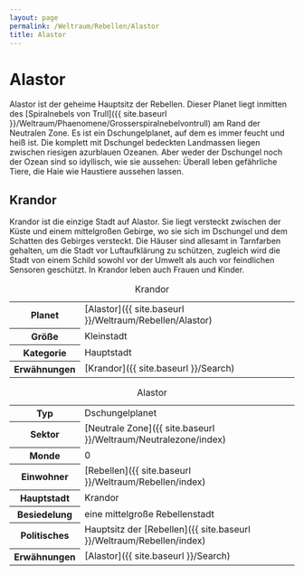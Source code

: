 ```yaml
---
layout: page
permalink: /Weltraum/Rebellen/Alastor
title: Alastor
---
```



# Alastor


Alastor ist der geheime Hauptsitz der Rebellen. Dieser Planet liegt inmitten des [Spiralnebels von Trull]({{ site.baseurl }}/Weltraum/Phaenomene/Grosserspiralnebelvontrull) am Rand der Neutralen Zone. Es ist ein Dschungelplanet, auf dem es immer feucht und heiß ist. Die komplett mit Dschungel bedeckten Landmassen liegen zwischen riesigen azurblauen Ozeanen. Aber weder der Dschungel noch der Ozean sind so idyllisch, wie sie aussehen: Überall leben gefährliche Tiere, die Haie wie Haustiere aussehen lassen.

## Krandor

Krandor ist die einzige Stadt auf Alastor. Sie liegt versteckt zwischen der Küste und einem mittelgroßen Gebirge, wo sie sich im Dschungel und dem Schatten des Gebirges versteckt. Die Häuser sind allesamt in Tarnfarben gehalten, um die Stadt vor Luftaufklärung zu schützen, zugleich wird die Stadt von einem Schild sowohl vor der Umwelt als auch vor feindlichen Sensoren geschützt. In Krandor leben auch Frauen und Kinder.

<table data-type="stadt">
<caption>Krandor</caption>
<tbody>
<tr><th>Planet</th><td>[Alastor]({{ site.baseurl }}/Weltraum/Rebellen/Alastor)</td></tr>
<tr><th>Größe</th><td>Kleinstadt</td></tr>
<tr><th>Kategorie</th><td>Hauptstadt</td></tr>
<tr><th>Erwähnungen</th><td>[Krandor]({{ site.baseurl }}/Search)</td></tr>
</tbody>
</table>

<aside>
<table data-type="planet">
<caption>Alastor</caption>
<tbody>
<tr><th>Typ</th><td>Dschungelplanet</td></tr>
<tr><th>Sektor</th><td>[Neutrale Zone]({{ site.baseurl }}/Weltraum/Neutralezone/index)</td></tr>
<tr><th>Monde</th><td>0</td></tr>
<tr><th>Einwohner</th><td>[Rebellen]({{ site.baseurl }}/Weltraum/Rebellen/index)</td></tr>
<tr><th>Hauptstadt</th><td>Krandor</td></tr>
<tr><th>Besiedelung</th><td>eine mittelgroße Rebellenstadt</td></tr>
<tr><th>Politisches</th><td>Hauptsitz der [Rebellen]({{ site.baseurl }}/Weltraum/Rebellen/index)</td></tr>
<tr><th>Erwähnungen</th><td>[Alastor]({{ site.baseurl }}/Search)</td></tr>
</tbody>
</table>
</aside>

